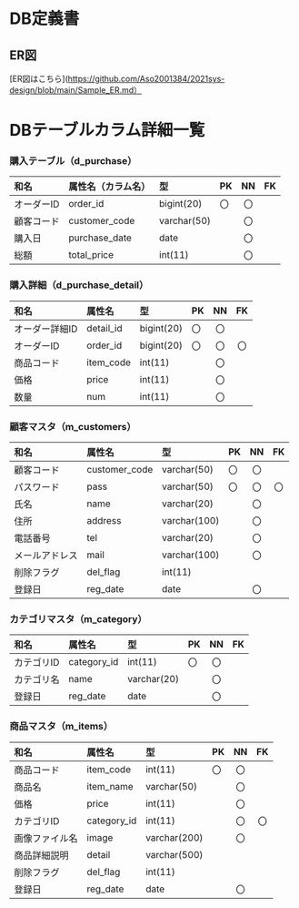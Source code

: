 # DB定義書
## ER図
[ER図はこちら](https://github.com/Aso2001384/2021sys-design/blob/main/Sample_ER.md）

# DBテーブルカラム詳細一覧

 ### 購入テーブル（d_purchase）
|和名|属性名（カラム名）|型|PK|NN|FK|
|:---|:---|:---|:---|:---:|:----:|
|オーダーID|order_id|bigint(20)|〇|〇| |
|顧客コード|customer_code|varchar(50)| |〇| |
|購入日|purchase_date|date| |〇| |
|総額|total_price|int(11)| |〇| |

 ### 購入詳細（d_purchase_detail）
|和名|属性名|型|PK|NN|FK|
|:---|:---|:---|:---|:---:|:----:|
|オーダー詳細ID|detail_id|bigint(20)|〇|〇| |
|オーダーID|order_id|bigint(20)|〇|〇|〇|
|商品コード|item_code|int(11)| |〇| |
|価格|price|int(11)| |〇| |
|数量|num|int(11)| |〇| |

### 顧客マスタ（m_customers）
|和名|属性名|型|PK|NN|FK|
|:---|:---|:---|:---|:---:|:----:|
|顧客コード|customer_code|varchar(50)|〇|〇| |
|パスワード|pass|varchar(50)|〇|〇|〇|
|氏名|name|varchar(20)| |〇| |
|住所|address|varchar(100)| |〇| |
|電話番号|tel|varchar(20)| |〇| |
|メールアドレス|mail|varchar(100)| |〇| |
|削除フラグ|del_flag|int(11)| | | |
|登録日|reg_date|date| |〇| |

### カテゴリマスタ（m_category）
|和名|属性名|型|PK|NN|FK|
|:---|:---|:---|:---|:---:|:----:|
|カテゴリID|category_id|int(11)|〇|〇| |
|カテゴリ名|name|varchar(20)| |〇| |
|登録日|reg_date|date| |〇| |

### 商品マスタ（m_items）
|和名|属性名|型|PK|NN|FK|
|:---|:---|:---|:---|:---:|:----:|
|商品コード|item_code|int(11)|〇|〇| |
|商品名|item_name|varchar(50)| |〇| |
|価格|price|int(11)| |〇| |
|カテゴリID|category_id|int(11)| |〇|〇|
|画像ファイル名|image|varchar(200)| |〇| |
|商品詳細説明|detail|varchar(500)| | | |
|削除フラグ|del_flag|int(11)| | | |
|登録日|reg_date|date| |〇| |
